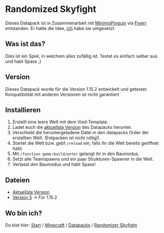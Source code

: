 # Randomized Skyfight

Dieses Datapack ist in Zusammenarbeit mit [MinimisPinguin](https://twitter.com/MinimisPinguin) via [Fiverr](https://www.fiverr.com/rafaelurben/make-you-a-minecraft-datapack) entstanden.
Er hatte die Idee, [ich](https://fiverr.com/rafaelurben) habe sie umgesetzt.

## Was ist das?

Dies ist ein Spiel, in welchem alles zufällig ist. Testet es einfach selber aus und habt Spass ;)

## Version

Dieses Datapack wurde für die Version 1.15.2 entwickelt und getestet. Kompatibilität mit anderen Versionen ist nicht garantiert


## Installieren

1. Erstellt eine leere Welt mit dem Void-Template.
2. Ladet euch die [aktuellste Version](https://github.com/rafaelurben/mc-randomizedskyfight/raw/master/randomizedskyfight.zip) des Datapacks herunter.
3. Verschiebt die heruntergeladene Datei in den datapacks Order der erstellten Welt. (Entpacken ist nicht nötig!)
4. Startet die Welt bzw. gebt `/reload` ein, falls ihr die Welt bereits geöffnet habt.
5. Mit `/function game:build/enter` gelangt ihr in den Baumodus.
6. Setzt alle Teamspawns und ein paar Strukturen-Spawner in die Welt.
7. Verlasst den Baumodus und habt Spass!


## Dateien

- [Aktuellste Version](https://github.com/rafaelurben/mc-randomizedskyfight/raw/master/randomizedskyfight.zip)
- [Version 5](https://github.com/rafaelurben/mc-randomizedskyfight/raw/650f42c320ed8134adda25d96c91f6b9583fb27f/randomizedskyfight.zip) -> Für 1.15.2



## Wo bin ich?

Du bist hier: [Start](https://rafaelurben.github.io) / [Minecraft](https://rafaelurben.github.io/minecraft) / [Datapacks](https://rafaelurben.github.io/minecraft/datapacks) / [Randomizer Skyfight](https://rafaelurben.github.io/minecraft/datapacks/randomizedskyfight)
